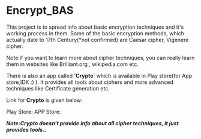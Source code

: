 # Encrypt_BAS

This project is to spread info about basic encryption techniques and it's working process in them.
Some of the basic encryption methods, which actually date to 17th Century(*not confirmed) are Caesar cipher, Vigenere cipher.

Note:If you want to learn more about cipher techniques, you can really learn them in websites like Brilliant.org , wikipedia.com etc.

There is also an app called '**Crypto**' which is available in Play store(for App store,IDK :) ). It provides all tools about ciphers and more advanced techniques like Certificate generation etc.

Link for **Crypto** is given below:

Play Store:*[](https://play.google.com/store/apps/details?id=com.kokoschka.michael.crypto&hl=en)*
APP Store:*<NOT KNOWN>*

***Note:Crypto doesn't provide info about all cipher techniques, it just provides tools..***
